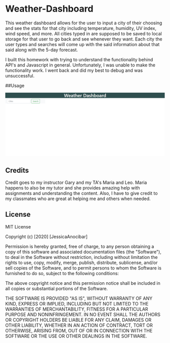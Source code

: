 # Weather-Dashboard

This weather dashboard allows for the user to input a city of their choosing and see the stats for that city including temperature, humidity, UV index, wind speed, and more. All cities typed in are supposed to be saved to local storage for that user to go back and see whenever they want. Each city the user types and searches will come up with the said information about that said along with the 5-day forecast.

I built this homework with trying to understand the functionality behind API's and Javascript in general. Unfortunately, I was unable to make the functionality work. I went back and did my best to debug and was unsuccessful. 


##Usage

<img src="https://github.com/jessicaano92/weather-dashboard/blob/main/images/Screenshot%202020-10-06%20214624.png">


## Credits

Credit goes to my instructor Gary and my TA's Maria and Leo. Maria happens to also be my tutor and she provides amazing help with assignments and understanding the content. Also, I have to give credit to my classmates who are great at helping me and others when needed.

## License

MIT License

Copyright (c) [2020] [JessicaAnocibar]

Permission is hereby granted, free of charge, to any person obtaining a copy
of this software and associated documentation files (the "Software"), to deal
in the Software without restriction, including without limitation the rights
to use, copy, modify, merge, publish, distribute, sublicense, and/or sell
copies of the Software, and to permit persons to whom the Software is
furnished to do so, subject to the following conditions:

The above copyright notice and this permission notice shall be included in all
copies or substantial portions of the Software.

THE SOFTWARE IS PROVIDED "AS IS", WITHOUT WARRANTY OF ANY KIND, EXPRESS OR
IMPLIED, INCLUDING BUT NOT LIMITED TO THE WARRANTIES OF MERCHANTABILITY,
FITNESS FOR A PARTICULAR PURPOSE AND NONINFRINGEMENT. IN NO EVENT SHALL THE
AUTHORS OR COPYRIGHT HOLDERS BE LIABLE FOR ANY CLAIM, DAMAGES OR OTHER
LIABILITY, WHETHER IN AN ACTION OF CONTRACT, TORT OR OTHERWISE, ARISING FROM,
OUT OF OR IN CONNECTION WITH THE SOFTWARE OR THE USE OR OTHER DEALINGS IN THE
SOFTWARE.


